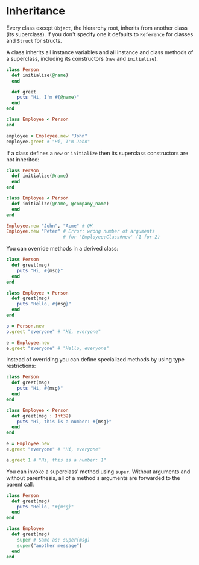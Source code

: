 # Inheritance

Every class except `Object`, the hierarchy root, inherits from another class (its superclass). If you don't specify one it defaults to `Reference` for classes and `Struct` for structs.

A class inherits all instance variables and all instance and class methods of a superclass, including its constructors (`new` and `initialize`).

```ruby
class Person
  def initialize(@name)
  end

  def greet
    puts "Hi, I'm #{@name}"
  end
end

class Employee < Person
end

employee = Employee.new "John"
employee.greet # "Hi, I'm John"
```

If a class defines a `new` or `initialize` then its superclass constructors are not inherited:

```ruby
class Person
  def initialize(@name)
  end
end

class Employee < Person
  def initialize(@name, @company_name)
  end
end

Employee.new "John", "Acme" # OK
Employee.new "Peter" # Error: wrong number of arguments
                     # for 'Employee:Class#new' (1 for 2)
```

You can override methods in a derived class:

```ruby
class Person
  def greet(msg)
    puts "Hi, #{msg}"
  end
end

class Employee < Person
  def greet(msg)
    puts "Hello, #{msg}"
  end
end

p = Person.new
p.greet "everyone" # "Hi, everyone"

e = Employee.new
e.greet "everyone" # "Hello, everyone"
```

Instead of overriding you can define specialized methods by using type restrictions:

```ruby
class Person
  def greet(msg)
    puts "Hi, #{msg}"
  end
end

class Employee < Person
  def greet(msg : Int32)
    puts "Hi, this is a number: #{msg}"
  end
end

e = Employee.new
e.greet "everyone" # "Hi, everyone"

e.greet 1 # "Hi, this is a number: 1"
```

You can invoke a superclass' method using `super`. Without arguments and without parenthesis, all of a method's arguments are forwarded to the parent call:

```ruby
class Person
  def greet(msg)
    puts "Hello, "#{msg}"
  end
end

class Employee
  def greet(msg)
    super # Same as: super(msg)
    super("another message")
  end
end
```
